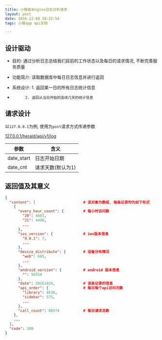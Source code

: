 ```yaml
---
title: 小猴偷米nginx日志分析请求 
layout: post
date: 2016-12-08 18:22:54
tags: 小猴app api文档

---
```


## 设计驱动

* 目的: 通过分析日志总结我们目前的工作状态以及每日的请求情况, 不断完善服务质量

* 功能简介: 读取数据库中每日日志信息并进行返回

* 系统设计: 1. 返回某一日的所有日志统计信息
*           2. 返回从当日开始的连续几天的统计信息


## 请求设计

以`127.0.0.1`为例, 使用为`post`请求方式传递参数

[127.0.0.1/herald/api/v1/log](127.0.0.1/herald/api/v1/log)

| 参数         | 含义         |
| -----      | ----       |
| date_start | 日志开始日期     |
| date_cnt   | 请求天数(默认为1) |

## 返回值及其意义

```json
{
  "content": [                      # 该对象为数组, 每条记录均为如下形式
    {
      "every_hour_count": {         # 每小时访问数
        "20": 4601, 
        "21": 4498, 
        ...
      }, 
      "ios_version": {              # ios版本信息
        "9.0.1": 7, 
        ...
      }, 
      "device_distribute": {        # 设备分布情况
        "web": 685, 
        ...
      }, 
      "android_version": {          # android 版本信息
        "": 56554
      }, 
      "date": 20161024,             # 该条记录的信息
      "api_order": {                # 每日每个api访问次数
        "library": 4630, 
        "sidebar": 575, 
        ...
      }, 
      "call_count": 80574           # 每日请求总数
    }, 
    ...
  ], 
  "code": 200
}
```



